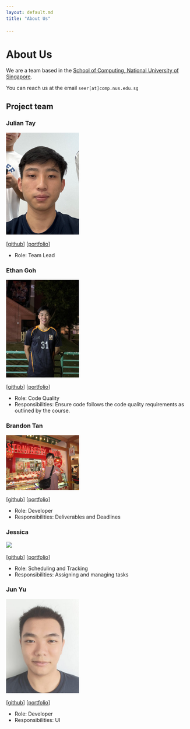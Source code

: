 ```yaml
---
layout: default.md
title: "About Us"

---
```


# About Us

We are a team based in the [School of Computing, National University of Singapore](http://www.comp.nus.edu.sg).

You can reach us at the email `seer[at]comp.nus.edu.sg`

## Project team

### Julian Tay

<img src="images/juliantayyc.png" width="200px">

[[github](https://github.com/juliantayyc)]
[[portfolio](team/juliantayyc.md)]

* Role: Team Lead

### Ethan Goh

<img src="images/ethan-goh.png" width="200px">

[[github](http://github.com/ethan-goh)]
[[portfolio](team/ethan-g.md)]

* Role: Code Quality
* Responsibilities: Ensure code follows the code quality requirements as outlined by the course.

### Brandon Tan

<img src="images/btbrandon.png" width="200px">

[[github](http://github.com/btbrandon)] [[portfolio](team/btbrandon.md)]


* Role: Developer
* Responsibilities: Deliverables and Deadlines

### Jessica

<img src="images/jessica2828.png" width="200px">

[[github](http://github.com/jessica2828)]
[[portfolio](team/jessica2828.md)]

* Role: Scheduling and Tracking
* Responsibilities: Assigning and managing tasks

### Jun Yu

<img src="images/jyl27.png" width="200px">

[[github](http://github.com/jyl27)]
[[portfolio](team/jyl27.md)]

* Role: Developer
* Responsibilities: UI
